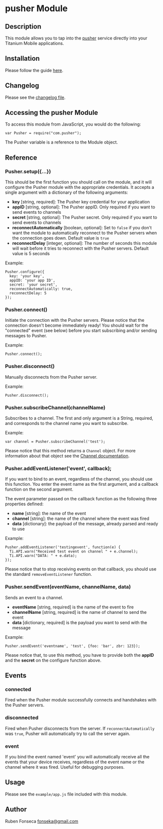 # pusher Module

## Description

This module allows you to tap into the [pusher](http://pusher.com)
service directly into your Titanium Mobile applications.

## Installation

Please follow the guide [here](http://wiki.appcelerator.org/display/tis/Using+Titanium+Modules).

## Changelog

Please see the [changelog file](changelog.html).

## Accessing the pusher Module

To access this module from JavaScript, you would do the following:

	var Pusher = require("com.pusher");

The Pusher variable is a reference to the Module object.	

## Reference

### Pusher.setup({...})

This should be the first function you should call on the module, and it will
configure the Pusher module with the appropriate credentials. It accepts
a single argument with a dictionary of the following arguments:

- **key** [string, required]: The Pusher key credential for your application
- **appID** [string, optional]: The Pusher appID. Only required if you want
  to send events to channels
- **secret** [string, optional]: The Pusher secret. Only required if you want
  to send events to channels
- **reconnectAutomatically** [boolean, optional]: Set to `false` if you don't
  want the module to automatically reconnect to the Pusher servers when
  the connection goes down. Default value is `true`
- **reconnectDelay** [integer, optional]: The number of seconds this module will
  wait before it tries to reconnect with the Pusher servers. Default value is
  5 seconds

Example:

    Pusher.configure({
      key: 'your key',
      appID: 'your app ID',
      secret: 'your secret',
      reconnectAutomatically: true,
      reconnectDelay: 5
    });

### Pusher.connect()

Initiate the connection with the Pusher servers. Please notice that the 
connection doesn't become immediately ready! You should wait for the
"connected" event (see below) before you start subscribing and/or sending
messages to Pusher.

Example:

    Pusher.connect();

### Pusher.disconnect()

Manually disconnects from the Pusher server.

Example:

    Pusher.disconnect();

### Pusher.subscribeChannel(channelName)

Subscribes to a channel. The first and only argument is a String, required,
and corresponds to the channel name you want to subscribe.

Example:

    var channel = Pusher.subscribeChannel('test');

Please notice that this method returns a `Channel` object. For more 
information about that object see the [Channel documentation](channel.html).

### Pusher.addEventListener('event', callback);

If you want to bind to an event, regardless of the channel, you should
use this function. You enter the event name as the first argument, and
a callback function on the second argument.

The event parameter passed on the callback function as the following three
properties defined:

- **name** [string]: the name of the event
- **channel** [string]: the name of the channel where the event was fired
- **data** [dictionary]: the payload of the message, already parsed and ready
  to use

Example:

    Pusher.addEventListener('testingevent', function(e) {
      Ti.API.warn("Received test event on channel " + e.channel);
      Ti.API.warn("DATA: " + e.data);
    });

Please notice that to stop receiving events on that callback, you should
use the standard `removeEventListener` function.


### Pusher.sendEvent(eventName, channelName, data)

Sends an event to a channel.

- **eventName** [string, required] is the name of the event to fire
- **channelName** [string, required] is the name of channel to send the event
- **data** [dictionary, required] is the payload you want to send with the message

Example:

    Pusher.sendEvent('eventname', 'test', {foo: 'bar', zbr: 123});

Please notice that, to use this method, you have to provide both the **appID**
and the **secret** on the configure function above.

## Events

### connected

Fired when the Pusher module successfully connects and handshakes with the
Pusher servers.

### disconnected

Fired when Pusher disconnects from the server. If `reconnectAutomatically` was
`true`, Pusher will automatically try to call the server again.

### event

If you bind the event named 'event' you will automatically receive all
the events that your device receives, regardless of the event name or the
channel where it was fired. Useful for debugging purposes.

## Usage

Please see the `example/app.js` file included with this module.

## Author

Ruben Fonseca <fonseka@gmail.com>
